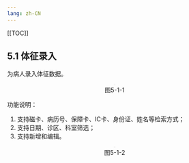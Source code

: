 ```yaml
---
lang: zh-CN
---
```


[[TOC]]

## 5.1 体征录入
为病人录入体征数据。

<div style="display:flex;flex-direction: column;justify-content: center;align-items: center; width: 100%;">
 <img style="border: 2px #f5f5f5 solid" src="/image/5.6img/体征录入.png" alt="">
 <span>图5-1-1</span>
</div>
 
 功能说明：
 1. 支持磁卡、病历号、保障卡、IC卡、身份证、姓名等检索方式；
 2. 支持日期、诊区、科室筛选；
 3. 支持新增和编辑。

<div style="display:flex;flex-direction: column;justify-content: center;align-items: center; width: 100%;">
 <img style="border: 2px #f5f5f5 solid" src="/image/5.6img/体征录入-编辑.png" alt="">
 <span>图5-1-2</span>
</div>
